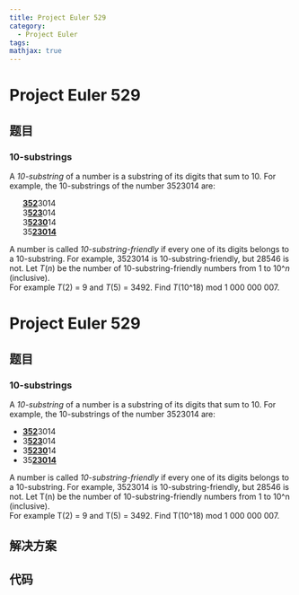 ```yaml
---
title: Project Euler 529
category:
  - Project Euler
tags:
mathjax: true
---
```

<escape><!-- more --></escape>
    
# Project Euler 529
## 题目
### 10-substrings


A <i>10-substring</i> of a number is a substring of its digits that sum to 10. For example, the 10-substrings of the number 3523014 are:
<ul style="list-style-type:none;"><li><b><u>352</u></b>3014</li>
<li>3<b><u>523</u></b>014</li>
<li>3<b><u>5230</u></b>14</li>
<li>35<b><u>23014</u></b></li></ul>A number is called <i>10-substring-friendly</i> if every one of its digits belongs to a 10-substring. For example, 3523014 is 10-substring-friendly, but 28546 is not.
Let <var>T</var>(<var>n</var>) be the number of 10-substring-friendly numbers from 1 to 10^<var>n</var> (inclusive).<br />
For example <var>T</var>(2) = 9 and <var>T</var>(5) = 3492.
Find <var>T</var>(10^18) mod 1 000 000 007.


# Project Euler 529
## 题目
### 10-substrings

A <em>10-substring</em> of a number is a substring of its digits that sum to 10. For example, the 10-substrings of the number 3523014 are:
<ul>
<li><b><u>352</u></b>3014</li>
<li>3<b><u>523</u></b>014</li>
<li>3<b><u>5230</u></b>14</li>
<li>35<b><u>23014</u></b></li>
</ul>
A number is called <em>10-substring-friendly</em> if every one of its digits belongs to a 10-substring. For example, 3523014 is 10-substring-friendly, but 28546 is not.
Let T(n) be the number of 10-substring-friendly numbers from 1 to 10^n (inclusive).<br>For example T(2) = 9 and T(5) = 3492.
Find T(10^18) mod 1 000 000 007.


## 解决方案


## 代码


